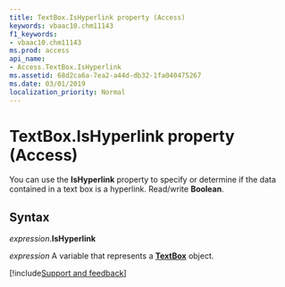 ```yaml
---
title: TextBox.IsHyperlink property (Access)
keywords: vbaac10.chm11143
f1_keywords:
- vbaac10.chm11143
ms.prod: access
api_name:
- Access.TextBox.IsHyperlink
ms.assetid: 68d2ca6a-7ea2-a44d-db32-1fa040475267
ms.date: 03/01/2019
localization_priority: Normal
---
```



# TextBox.IsHyperlink property (Access)

You can use the **IsHyperlink** property to specify or determine if the data contained in a text box is a hyperlink. Read/write **Boolean**.


## Syntax

_expression_.**IsHyperlink**

_expression_ A variable that represents a **[TextBox](Access.TextBox.md)** object.



[!include[Support and feedback](~/includes/feedback-boilerplate.md)]